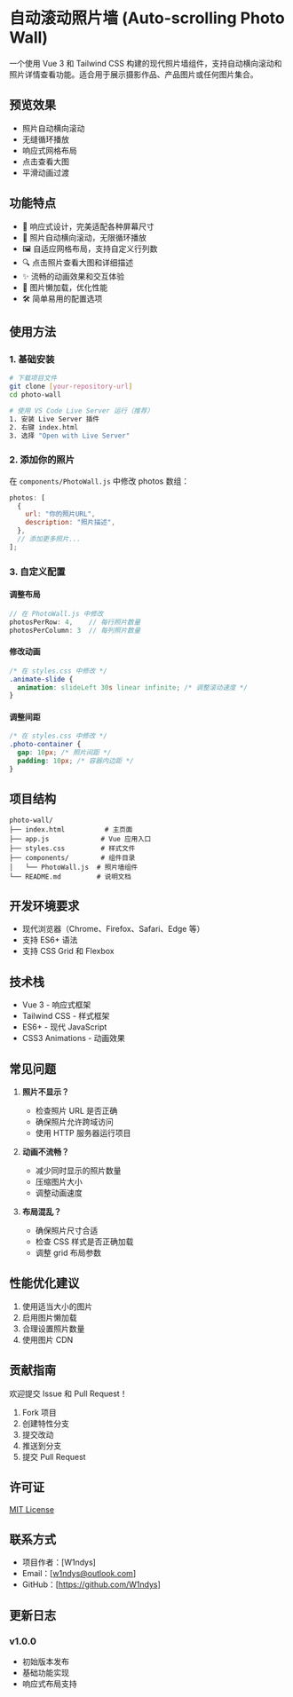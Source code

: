# 自动滚动照片墙 (Auto-scrolling Photo Wall)

一个使用 Vue 3 和 Tailwind CSS 构建的现代照片墙组件，支持自动横向滚动和照片详情查看功能。适合用于展示摄影作品、产品图片或任何图片集合。

## 预览效果

- 照片自动横向滚动
- 无缝循环播放
- 响应式网格布局
- 点击查看大图
- 平滑动画过渡

## 功能特点

- 📱 响应式设计，完美适配各种屏幕尺寸
- 🔄 照片自动横向滚动，无限循环播放
- 🖼️ 自适应网格布局，支持自定义行列数
- 🔍 点击照片查看大图和详细描述
- ✨ 流畅的动画效果和交互体验
- 🎯 图片懒加载，优化性能
- 🛠️ 简单易用的配置选项

## 使用方法

### 1. 基础安装

```bash
# 下载项目文件
git clone [your-repository-url]
cd photo-wall

# 使用 VS Code Live Server 运行（推荐）
1. 安装 Live Server 插件
2. 右键 index.html
3. 选择 "Open with Live Server"
```

### 2. 添加你的照片

在 `components/PhotoWall.js` 中修改 photos 数组：

```javascript
photos: [
  {
    url: "你的照片URL",
    description: "照片描述",
  },
  // 添加更多照片...
];
```

### 3. 自定义配置

#### 调整布局

```javascript
// 在 PhotoWall.js 中修改
photosPerRow: 4,    // 每行照片数量
photosPerColumn: 3  // 每列照片数量
```

#### 修改动画

```css
/* 在 styles.css 中修改 */
.animate-slide {
  animation: slideLeft 30s linear infinite; /* 调整滚动速度 */
}
```

#### 调整间距

```css
/* 在 styles.css 中修改 */
.photo-container {
  gap: 10px; /* 照片间距 */
  padding: 10px; /* 容器内边距 */
}
```

## 项目结构

```
photo-wall/
├── index.html          # 主页面
├── app.js             # Vue 应用入口
├── styles.css         # 样式文件
├── components/        # 组件目录
│   └── PhotoWall.js  # 照片墙组件
└── README.md         # 说明文档
```

## 开发环境要求

- 现代浏览器（Chrome、Firefox、Safari、Edge 等）
- 支持 ES6+ 语法
- 支持 CSS Grid 和 Flexbox

## 技术栈

- Vue 3 - 响应式框架
- Tailwind CSS - 样式框架
- ES6+ - 现代 JavaScript
- CSS3 Animations - 动画效果

## 常见问题

1. **照片不显示？**

   - 检查照片 URL 是否正确
   - 确保照片允许跨域访问
   - 使用 HTTP 服务器运行项目

2. **动画不流畅？**

   - 减少同时显示的照片数量
   - 压缩图片大小
   - 调整动画速度

3. **布局混乱？**
   - 确保照片尺寸合适
   - 检查 CSS 样式是否正确加载
   - 调整 grid 布局参数

## 性能优化建议

1. 使用适当大小的图片
2. 启用图片懒加载
3. 合理设置照片数量
4. 使用图片 CDN

## 贡献指南

欢迎提交 Issue 和 Pull Request！

1. Fork 项目
2. 创建特性分支
3. 提交改动
4. 推送到分支
5. 提交 Pull Request

## 许可证

[MIT License](LICENSE)

## 联系方式

- 项目作者：[W1ndys]
- Email：[w1ndys@outlook.com]
- GitHub：[https://github.com/W1ndys]

## 更新日志

### v1.0.0

- 初始版本发布
- 基础功能实现
- 响应式布局支持
